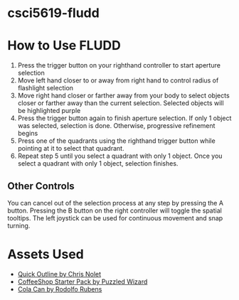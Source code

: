 # csci5619-fludd
# How to Use FLUDD
1. Press the trigger button on your righthand controller to start aperture selection
2. Move left hand closer to or away from right hand to control radius of flashlight selection
3. Move right hand closer or farther away from your body to select objects closer or farther away than the current selection. Selected objects will be highlighted purple
4. Press the trigger button again to finish aperture selection. If only 1 object was selected, selection is done. Otherwise, progressive refinement begins
5. Press one of the quadrants using the righthand trigger button while pointing at it to select that quadrant.
6. Repeat step 5 until you select a quadrant with only 1 object. Once you select a quadrant with only 1 object, selection finishes.

## Other Controls
You can cancel out of the selection process at any step by pressing the A button. Pressing the B button on the right controller will toggle the spatial tooltips. The left joystick can be used for continuous movement and snap turning.


# Assets Used

- [Quick Outline by Chris Nolet](https://assetstore.unity.com/packages/tools/particles-effects/quick-outline-115488)
- [CoffeeShop Starter Pack by Puzzled Wizard](https://assetstore.unity.com/packages/3d/props/coffeeshop-starter-pack-160914)
- [Cola Can by Rodolfo Rubens](https://assetstore.unity.com/packages/3d/cola-can-96659)